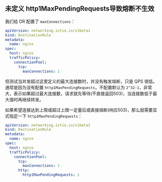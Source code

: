 ## 未定义 http1MaxPendingRequests导致熔断不生效

我们给 DR 配置了 `maxConnections`：

```yaml
apiVersion: networking.istio.io/v1beta1
kind: DestinationRule
metadata:
  name: nginx
spec:
  host: nginx
  trafficPolicy:
    connectionPool:
      tcp:
        maxConnections: 1
```

但测试当并发超过这里定义的最大连接数时，并没有触发熔断，只是 QPS 很低。通常是因为没有配置 `http1MaxPendingRequests`，不配置默认为 `2^32-1`，非常大，表示如果超过最大连接数，请求就先等待(不直接返回503)，当连接数低于最大值时再继续转发。

如果希望连接达到上限或超过上限一定量后或直接熔断(响应503)，那么就需要显式指定一下 `http1MaxPendingRequests`：

```yaml
apiVersion: networking.istio.io/v1beta1
kind: DestinationRule
metadata:
  name: nginx
spec:
  host: nginx
  trafficPolicy:
    connectionPool:
      tcp:
        maxConnections: 1
      http:
        http1MaxPendingRequests: 1
```
